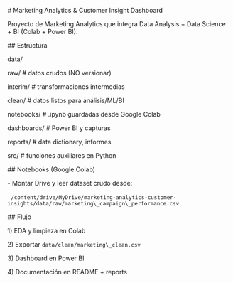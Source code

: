\# Marketing Analytics \& Customer Insight Dashboard



Proyecto de Marketing Analytics que integra Data Analysis + Data Science + BI (Colab + Power BI).



\## Estructura

data/

raw/ # datos crudos (NO versionar)

interim/ # transformaciones intermedias

clean/ # datos listos para análisis/ML/BI

notebooks/ # .ipynb guardadas desde Google Colab

dashboards/ # Power BI y capturas

reports/ # data dictionary, informes

src/ # funciones auxiliares en Python





\## Notebooks (Google Colab)

\- Montar Drive y leer dataset crudo desde:

&nbsp; `/content/drive/MyDrive/marketing-analytics-customer-insights/data/raw/marketing\_campaign\_performance.csv`



\## Flujo

1\) EDA y limpieza en Colab  

2\) Exportar `data/clean/marketing\_clean.csv`  

3\) Dashboard en Power BI  

4\) Documentación en README + reports

